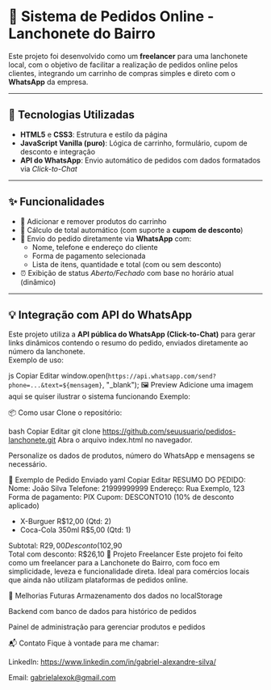 # 🍔 Sistema de Pedidos Online - Lanchonete do Bairro

Este projeto foi desenvolvido como um **freelancer** para uma lanchonete local, com o objetivo de facilitar a realização de pedidos online pelos clientes, integrando um carrinho de compras simples e direto com o **WhatsApp** da empresa.

---

## 🔧 Tecnologias Utilizadas

- **HTML5** e **CSS3**: Estrutura e estilo da página
- **JavaScript Vanilla (puro)**: Lógica de carrinho, formulário, cupom de desconto e integração
- **API do WhatsApp**: Envio automático de pedidos com dados formatados via *Click-to-Chat*

---

## ✨ Funcionalidades

- 🛒 Adicionar e remover produtos do carrinho  
- 🧾 Cálculo de total automático (com suporte a **cupom de desconto**)  
- 💬 Envio do pedido diretamente via **WhatsApp** com:
  - Nome, telefone e endereço do cliente
  - Forma de pagamento selecionada
  - Lista de itens, quantidade e total (com ou sem desconto)
- ⏰ Exibição de status *Aberto/Fechado* com base no horário atual (dinâmico)

---

## 💡 Integração com API do WhatsApp

Este projeto utiliza a **API pública do WhatsApp (Click-to-Chat)** para gerar links dinâmicos contendo o resumo do pedido, enviados diretamente ao número da lanchonete.  
Exemplo de uso:

js
Copiar
Editar
window.open(`https://api.whatsapp.com/send?phone=...&text=${mensagem}`, "_blank");
🖼️ Preview
Adicione uma imagem aqui se quiser ilustrar o sistema funcionando
Exemplo:

📦 Como usar
Clone o repositório:

bash
Copiar
Editar
git clone https://github.com/seuusuario/pedidos-lanchonete.git
Abra o arquivo index.html no navegador.

Personalize os dados de produtos, número do WhatsApp e mensagens se necessário.

📲 Exemplo de Pedido Enviado
yaml
Copiar
Editar
RESUMO DO PEDIDO:
Nome: João Silva
Telefone: 21999999999
Endereço: Rua Exemplo, 123
Forma de pagamento: PIX
Cupom: DESCONTO10 (10% de desconto aplicado)

- X-Burguer R$12,00 (Qtd: 2)
- Coca-Cola 350ml R$5,00 (Qtd: 1)

Subtotal: R$29,00  
Desconto (10%): -R$2,90  
Total com desconto: R$26,10
🤝 Projeto Freelancer
Este projeto foi feito como um freelancer para a Lanchonete do Bairro, com foco em simplicidade, leveza e funcionalidade direta.
Ideal para comércios locais que ainda não utilizam plataformas de pedidos online.

📌 Melhorias Futuras
Armazenamento dos dados no localStorage

Backend com banco de dados para histórico de pedidos

Painel de administração para gerenciar produtos e pedidos

📬 Contato
Fique à vontade para me chamar:

LinkedIn: https://www.linkedin.com/in/gabriel-alexandre-silva/

Email: gabrielalexok@gmail.com
